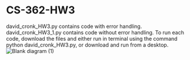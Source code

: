 # CS-362-HW3
david_cronk_HW3.py contains code with error handling.
david_cronk_HW3_1.py contains code without error handling.
To run each code, download the files and either run in terminal using the command python david_cronk_HW3.py, or download and run from a desktop.
![Blank diagram (1)](https://user-images.githubusercontent.com/55994986/106373582-df8b6780-632f-11eb-8497-63cee5dd4fb5.jpeg)
